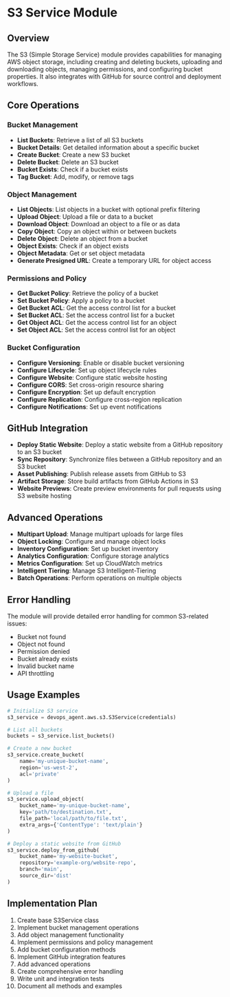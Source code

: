 # S3 Service Module

## Overview

The S3 (Simple Storage Service) module provides capabilities for managing AWS object storage, including creating and deleting buckets, uploading and downloading objects, managing permissions, and configuring bucket properties. It also integrates with GitHub for source control and deployment workflows.

## Core Operations

### Bucket Management

- **List Buckets**: Retrieve a list of all S3 buckets
- **Bucket Details**: Get detailed information about a specific bucket
- **Create Bucket**: Create a new S3 bucket
- **Delete Bucket**: Delete an S3 bucket
- **Bucket Exists**: Check if a bucket exists
- **Tag Bucket**: Add, modify, or remove tags

### Object Management

- **List Objects**: List objects in a bucket with optional prefix filtering
- **Upload Object**: Upload a file or data to a bucket
- **Download Object**: Download an object to a file or as data
- **Copy Object**: Copy an object within or between buckets
- **Delete Object**: Delete an object from a bucket
- **Object Exists**: Check if an object exists
- **Object Metadata**: Get or set object metadata
- **Generate Presigned URL**: Create a temporary URL for object access

### Permissions and Policy

- **Get Bucket Policy**: Retrieve the policy of a bucket
- **Set Bucket Policy**: Apply a policy to a bucket
- **Get Bucket ACL**: Get the access control list for a bucket
- **Set Bucket ACL**: Set the access control list for a bucket
- **Get Object ACL**: Get the access control list for an object
- **Set Object ACL**: Set the access control list for an object

### Bucket Configuration

- **Configure Versioning**: Enable or disable bucket versioning
- **Configure Lifecycle**: Set up object lifecycle rules
- **Configure Website**: Configure static website hosting
- **Configure CORS**: Set cross-origin resource sharing
- **Configure Encryption**: Set up default encryption
- **Configure Replication**: Configure cross-region replication
- **Configure Notifications**: Set up event notifications

## GitHub Integration

- **Deploy Static Website**: Deploy a static website from a GitHub repository to an S3 bucket
- **Sync Repository**: Synchronize files between a GitHub repository and an S3 bucket
- **Asset Publishing**: Publish release assets from GitHub to S3
- **Artifact Storage**: Store build artifacts from GitHub Actions in S3
- **Website Previews**: Create preview environments for pull requests using S3 website hosting

## Advanced Operations

- **Multipart Upload**: Manage multipart uploads for large files
- **Object Locking**: Configure and manage object locks
- **Inventory Configuration**: Set up bucket inventory
- **Analytics Configuration**: Configure storage analytics
- **Metrics Configuration**: Set up CloudWatch metrics
- **Intelligent Tiering**: Manage S3 Intelligent-Tiering
- **Batch Operations**: Perform operations on multiple objects

## Error Handling

The module will provide detailed error handling for common S3-related issues:

- Bucket not found
- Object not found
- Permission denied
- Bucket already exists
- Invalid bucket name
- API throttling

## Usage Examples

```python
# Initialize S3 service
s3_service = devops_agent.aws.s3.S3Service(credentials)

# List all buckets
buckets = s3_service.list_buckets()

# Create a new bucket
s3_service.create_bucket(
    name='my-unique-bucket-name',
    region='us-west-2',
    acl='private'
)

# Upload a file
s3_service.upload_object(
    bucket_name='my-unique-bucket-name',
    key='path/to/destination.txt',
    file_path='local/path/to/file.txt',
    extra_args={'ContentType': 'text/plain'}
)

# Deploy a static website from GitHub
s3_service.deploy_from_github(
    bucket_name='my-website-bucket',
    repository='example-org/website-repo',
    branch='main',
    source_dir='dist'
)
```

## Implementation Plan

1. Create base S3Service class
2. Implement bucket management operations
3. Add object management functionality
4. Implement permissions and policy management
5. Add bucket configuration methods
6. Implement GitHub integration features
7. Add advanced operations
8. Create comprehensive error handling
9. Write unit and integration tests
10. Document all methods and examples